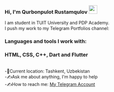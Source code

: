 ### Hi, I'm Qurbonpulot Rustamqulov <img src="https://media.giphy.com/media/hvRJCLFzcasrR4ia7z/giphy.gif" width = "27px">

I am student in TUIT University and PDP Academy. <br/>
I push my work to my Telegram Portfolios channel:
<a href = "https://t.me/dart_f1utter" > 
  <img src = "https://www.freepnglogos.com/uploads/telegram-png/telegram-software-wikipedia-2.png" width="15px">
<a/>
### Languages and tools I work with:

### HTML, CSS, C++, Dart and Flutter
<br/>
-📍<nbsp>Current location: Tashkent, Uzbekistan<br/>
-✍️<nbsp>Ask me about anything, I'm happy to help<br/>
-✍️<nbsp>How to reach me: <a href = "https://t.me/dart_f1utter" >My Telegram Account<a/> 

